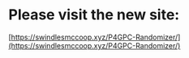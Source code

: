 # Please visit the new site:
[https://swindlesmccoop.xyz/P4GPC-Randomizer/](https://swindlesmccoop.xyz/P4GPC-Randomizer/)
